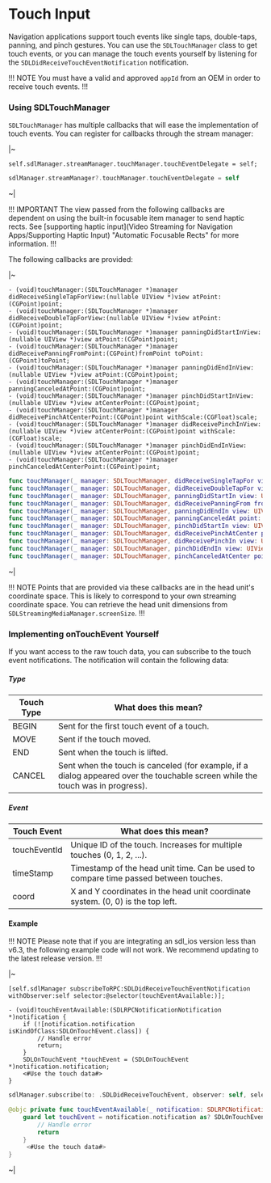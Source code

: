 # Touch Input
Navigation applications support touch events like single taps, double-taps, panning, and pinch gestures. You can use the `SDLTouchManager` class to get touch events, or you can manage the touch events yourself by listening for the `SDLDidReceiveTouchEventNotification` notification.

!!! NOTE
You must have a valid and approved `appId` from an OEM in order to receive touch events.
!!!

### Using SDLTouchManager
`SDLTouchManager` has multiple callbacks that will ease the implementation of touch events. You can register for callbacks through the stream manager:

|~
```objc
self.sdlManager.streamManager.touchManager.touchEventDelegate = self;
```
```swift
sdlManager.streamManager?.touchManager.touchEventDelegate = self
```
~|

!!! IMPORTANT
The view passed from the following callbacks are dependent on using the built-in focusable item manager to send haptic rects. See [supporting haptic input](Video Streaming for Navigation Apps/Supporting Haptic Input) "Automatic Focusable Rects" for more information.
!!!

The following callbacks are provided:

|~
```objc
- (void)touchManager:(SDLTouchManager *)manager didReceiveSingleTapForView:(nullable UIView *)view atPoint:(CGPoint)point;
- (void)touchManager:(SDLTouchManager *)manager didReceiveDoubleTapForView:(nullable UIView *)view atPoint:(CGPoint)point;
- (void)touchManager:(SDLTouchManager *)manager panningDidStartInView:(nullable UIView *)view atPoint:(CGPoint)point;
- (void)touchManager:(SDLTouchManager *)manager didReceivePanningFromPoint:(CGPoint)fromPoint toPoint:(CGPoint)toPoint;
- (void)touchManager:(SDLTouchManager *)manager panningDidEndInView:(nullable UIView *)view atPoint:(CGPoint)point;
- (void)touchManager:(SDLTouchManager *)manager panningCanceledAtPoint:(CGPoint)point;
- (void)touchManager:(SDLTouchManager *)manager pinchDidStartInView:(nullable UIView *)view atCenterPoint:(CGPoint)point;
- (void)touchManager:(SDLTouchManager *)manager didReceivePinchAtCenterPoint:(CGPoint)point withScale:(CGFloat)scale;
- (void)touchManager:(SDLTouchManager *)manager didReceivePinchInView:(nullable UIView *)view atCenterPoint:(CGPoint)point withScale:(CGFloat)scale;
- (void)touchManager:(SDLTouchManager *)manager pinchDidEndInView:(nullable UIView *)view atCenterPoint:(CGPoint)point;
- (void)touchManager:(SDLTouchManager *)manager pinchCanceledAtCenterPoint:(CGPoint)point;
```
```swift
func touchManager(_ manager: SDLTouchManager, didReceiveSingleTapFor view: UIView?, at point: CGPoint)
func touchManager(_ manager: SDLTouchManager, didReceiveDoubleTapFor view: UIView?, at point: CGPoint)
func touchManager(_ manager: SDLTouchManager, panningDidStartIn view: UIView?, at point: CGPoint)
func touchManager(_ manager: SDLTouchManager, didReceivePanningFrom fromPoint: CGPoint, to toPoint: CGPoint)
func touchManager(_ manager: SDLTouchManager, panningDidEndIn view: UIView?, at point: CGPoint)
func touchManager(_ manager: SDLTouchManager, panningCanceledAt point: CGPoint)
func touchManager(_ manager: SDLTouchManager, pinchDidStartIn view: UIView?, atCenter point: CGPoint)
func touchManager(_ manager: SDLTouchManager, didReceivePinchAtCenter point: CGPoint, withScale scale: CGFloat)
func touchManager(_ manager: SDLTouchManager, didReceivePinchIn view: UIView?, atCenter point: CGPoint, withScale scale: CGFloat)
func touchManager(_ manager: SDLTouchManager, pinchDidEndIn view: UIView?, atCenter point: CGPoint)
func touchManager(_ manager: SDLTouchManager, pinchCanceledAtCenter point: CGPoint)
```
~|

!!! NOTE
Points that are provided via these callbacks are in the head unit's coordinate space. This is likely to correspond to your own streaming coordinate space. You can retrieve the head unit dimensions from `SDLStreamingMediaManager.screenSize`.
!!!

### Implementing onTouchEvent Yourself
If you want access to the raw touch data, you can subscribe to the touch event notifications. The notification will contain the following data:

##### Type
Touch Type   | What does this mean?
-------------|------------------------------------------------------------
BEGIN        | Sent for the first touch event of a touch.
MOVE         | Sent if the touch moved.
END          | Sent when the touch is lifted.
CANCEL       | Sent when the touch is canceled (for example, if a dialog appeared over the touchable screen while the touch was in progress).

##### Event
Touch Event  | What does this mean?
-------------|----------------------
touchEventId | Unique ID of the touch. Increases for multiple touches (0, 1, 2, ...).
timeStamp    | Timestamp of the head unit time. Can be used to compare time passed between touches.
coord        | X and Y coordinates in the head unit coordinate system. (0, 0) is the top left.

#### Example
!!! NOTE
Please note that if you are integrating an sdl_ios version less than v6.3, the following example code will not work. We recommend updating to the latest release version.
!!!

|~
```objc
[self.sdlManager subscribeToRPC:SDLDidReceiveTouchEventNotification withObserver:self selector:@selector(touchEventAvailable:)];

- (void)touchEventAvailable:(SDLRPCNotificationNotification *)notification {
    if (![notification.notification isKindOfClass:SDLOnTouchEvent.class]) {
        // Handle error
        return;
    }
    SDLOnTouchEvent *touchEvent = (SDLOnTouchEvent *)notification.notification;
    <#Use the touch data#>
}
```
```swift
sdlManager.subscribe(to: .SDLDidReceiveTouchEvent, observer: self, selector: #selector(touchEventAvailable(_:)))

@objc private func touchEventAvailable(_ notification: SDLRPCNotificationNotification) {
    guard let touchEvent = notification.notification as? SDLOnTouchEvent else {
        // Handle error
        return
    }
     <#Use the touch data#>
}
```
~|
